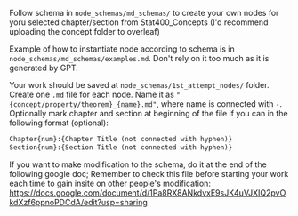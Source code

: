 Follow schema in `node_schemas/md_schemas/` to create your own nodes for yoru selected chapter/section from Stat400_Concepts (I'd recommend uploading the concept folder to overleaf)

Example of how to instantiate node according to schema is in `node_schemas/md_schemas/examples.md`. Don't rely on it too much as it is generated by GPT.

Your work should be saved at `node_schemas/1st_attempt_nodes/` folder.
Create one `.md` file for each node. Name it as `"{concept/property/theorem}_{name}.md"`, where name is connected with `-`. 
Optionally mark chapter and section at beginning of the file if you can in the following format (optional):
```md
Chapter{num}:{Chapter Title (not connected with hyphen)}
Section{num}:{Section Title (not connected with hyphen)}
```
If you want to make modification to the schema, do it at the end of the following google doc; Remember to check this file before starting your work each time to gain insite on other people's modification:
https://docs.google.com/document/d/1Pa8RX8ANkdvxE9sJK4uVJXIQ2pvOkdXzf6ppnoPDCdA/edit?usp=sharing